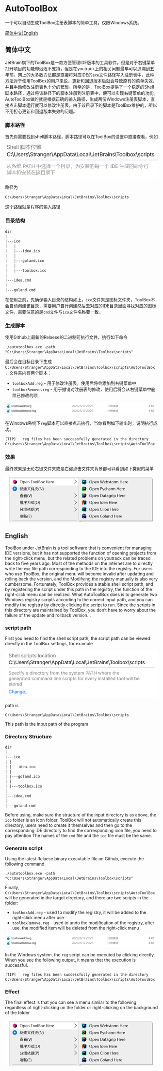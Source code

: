 # AutoToolBox

一个可以自动生成ToolBox注册表脚本的简单工具，仅限Windows系统。

[简体中文](#简体中文)|[English](#English)

## 简体中文

JetBrain旗下的ToolBox是一款方便管理IDE版本的工具软件，但是对于右键菜单打开项目的功能却迟迟不支持，但是在youtrack上的相关问题最早可以追溯到五年前。网上的大多数方法都是直接将对应IDE的`exe`文件路径写入注册表中，此种方法对于使用ToolBox的用户来说，更新和回退版本后就会导致原有的菜单失效，并且手动修改注册表也十分的繁琐。所幸的是，ToolBox提供了一个稳定的Shell脚本路径，通过将该路径下的脚本注册到注册表中，便可以实现右键菜单的功能。AutoToolBox做的就是根据正确的输入路径，生成两份Windows注册表脚本，直接点击脚本运行就可以修改注册表，由于该目录下的脚本是ToolBox维护的，所以不用担心更新和回退版本失效的问题。

### 脚本路径

首先你需要找到shell脚本路径，脚本路径可以在ToolBox的设置中直接查看，例如

![image-20230217210439344](assets/README/image-20230217210439344.png)

路径为

```
C:\Users\Stranger\AppData\Local\JetBrains\Toolbox\scripts
```

这个路径就是程序的输入路径

### 目录结构

```
dir
|
|---ico
|   |
|   |---idea.ico
|   |
|   |---goland.ico
|   |
|   |---toolbox.ico
|
|---idea.cmd
|
|---goland.cmd
```

在使用之前，先确保输入目录的结构如上，`ico`文件夹是图标文件夹，ToolBox不会自动创建该目录，需要用户自行创建然后去对应的IDE目录里面寻找对应的图标文件，需要注意的是`cmd`文件与`ico`文件名称要一致。

### 生成脚本

使用Github上最新的Relaese的二进制可执行文件，执行如下命令

```
./autotoolbox.exe -path "C:\Users\Stranger\AppData\Local\JetBrains\Toolbox\scripts"
```

最后会在目标目录下生成`C:\Users\Stranger\AppData\Local\JetBrains\Toolbox\scripts\AutoToolBox`，文件夹内有两个脚本：

- `toolboxAdd.reg` - 用于修改注册表，使用后将会添加到右键菜单中
- `toolboxRemove.reg` - 用于撤销对注册表的修改，使用后将会从右键菜单中删除已修改的项

![image-20230217211635959](assets/README/image-20230217211635959.png)

在Windows系统下`reg`脚本可以直接点击执行，当你看到如下输出时，说明执行成功。

```
[TIP]   reg files has been successfully generated in the directory C:\Users\Stranger\AppData\Local\JetBrains\Toolbox\scripts\AutoToolBox
```

### 效果

最终效果是无论右键文件夹或是右键点击文件夹背景都可以看到如下类似的菜单

![image-20230217212654787](assets/README/image-20230217212654787.png)

## English
ToolBox under JetBrain is a tool software that is convenient for managing IDE versions, but it has not supported the function of opening projects from the right-click menu, but the related problems on youtrack can be traced back to five years ago. Most of the methods on the Internet are to directly write the `exe` file path corresponding to the IDE into the registry. For users who use ToolBox, the original menu will become invalid after updating and rolling back the version, and the Modifying the registry manually is also very cumbersome. Fortunately, ToolBox provides a stable shell script path, and by registering the script under this path in the registry, the function of the right-click menu can be realized. What AutoToolBox does is to generate two Windows registry scripts according to the correct input path, and you can modify the registry by directly clicking the script to run. Since the scripts in this directory are maintained by ToolBox, you don’t have to worry about the failure of the update and rollback version. .

### script path

First you need to find the shell script path, the script path can be viewed directly in the ToolBox settings, for example

![image-20230217212318717](assets/README/image-20230217212318717.png)

path is

```
C:\Users\Stranger\AppData\Local\JetBrains\Toolbox\scripts
```

This path is the input path of the program

### Directory Structure

```
dir
|
|---ico
| |
| |---idea.ico
| |
| |---goland.ico
| |
| |---toolbox.ico
|
|---idea.cmd
|
|---goland.cmd
```

Before using, make sure the structure of the input directory is as above, the `ico` folder is an icon folder, ToolBox will not automatically create this directory, users need to create it themselves and then go to the corresponding IDE directory to find the corresponding icon file, you need to pay attention The names of the `cmd` file and the `ico` file must be the same.

### Generate script

Using the latest Relaese binary executable file on Github, execute the following command

```
./autotoolbox.exe -path "C:\Users\Stranger\AppData\Local\JetBrains\Toolbox\scripts"
```

Finally, `C:\Users\Stranger\AppData\Local\JetBrains\Toolbox\scripts\AutoToolBox` will be generated in the target directory, and there are two scripts in the folder:

- `toolboxAdd.reg` - used to modify the registry, it will be added to the right-click menu after use
- `toolboxRemove.reg` - used to undo the modification of the registry, after use, the modified item will be deleted from the right-click menu


![image-20230217211635959](assets/README/image-20230217211635959.png)

In the Windows system, the `reg` script can be executed by clicking directly. When you see the following output, it means that the execution is successful.

```
[TIP]   reg files has been successfully generated in the directory C:\Users\Stranger\AppData\Local\JetBrains\Toolbox\scripts\AutoToolBox
```

### Effect

The final effect is that you can see a menu similar to the following regardless of right-clicking on the folder or right-clicking on the background of the folder

![image-20230217212654787](assets/README/image-20230217212654787.png)
